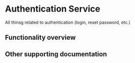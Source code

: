 # Authentication Service
All thinsg related to authentication (login, reset password, etc.)

## Functionality overview

## Other supporting documentation